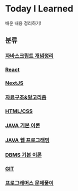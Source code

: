 # Today I Learned

배운 내용 정리하기!



## 분류

### [자바스크립트 개념정리](./자바스크립트)

### [React](./React)

### [NextJS](./NextJs)

### [자료구조&알고리즘](./자료구조&알고리즘)



### [HTML/CSS](./HTML/CSS)

### [JAVA 기본 이론](./Java)

### [JAVA 웹 프로그래밍](./Java_WEB)

### [DBMS 기본 이론](./DBMS)

### [GIT](./Git)

### [프로그래머스 문제풀이](./프로그래머스)

